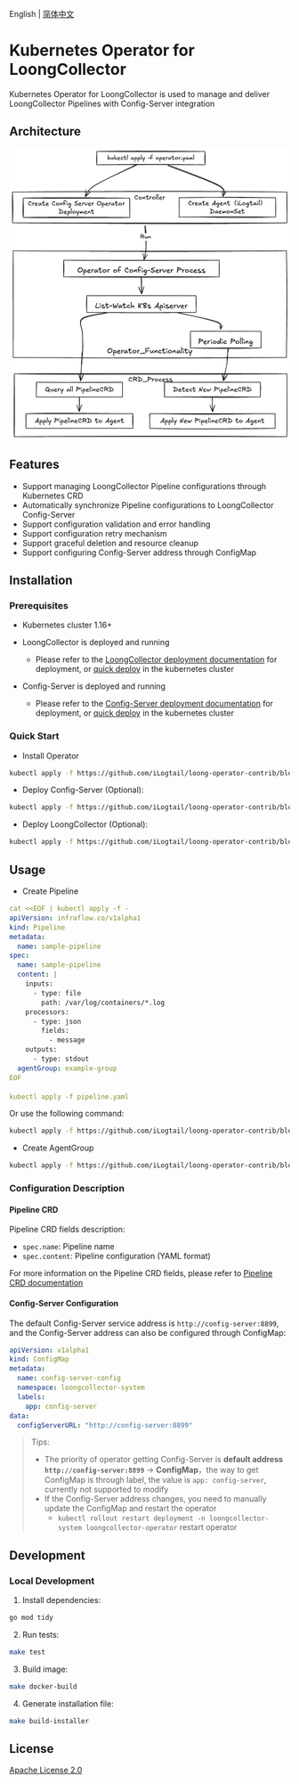 English | [简体中文](README_zh.md)
# Kubernetes Operator for LoongCollector

Kubernetes Operator for LoongCollector is used to manage and deliver LoongCollector Pipelines with Config-Server integration

## Architecture

![architecture-design](docs/image/architecture-design.png)

## Features

- Support managing LoongCollector Pipeline configurations through Kubernetes CRD
- Automatically synchronize Pipeline configurations to LoongCollector Config-Server
- Support configuration validation and error handling
- Support configuration retry mechanism
- Support graceful deletion and resource cleanup
- Support configuring Config-Server address through ConfigMap

## Installation

### Prerequisites

- Kubernetes cluster 1.16+
- LoongCollector is deployed and running
  - Please refer to the [LoongCollector deployment documentation](https://ilogtail.gitbook.io/ilogtail-docs/installation/start-with-k8s) for deployment, or [quick deploy](config/samples/loongcollector.yaml) in the kubernetes cluster
- Config-Server is deployed and running

  - Please refer to the [Config-Server deployment documentation](https://github.com/iLogtail/ConfigServer) for deployment, or [quick deploy](config/samples/config-server/config-server.yaml) in the kubernetes cluster

### Quick Start

- Install Operator
```bash
kubectl apply -f https://github.com/iLogtail/loong-operator-contrib/blob/main/dist/install.yaml
```

- Deploy Config-Server (Optional):

```bash
kubectl apply -f https://github.com/iLogtail/loong-operator-contrib/blob/main/config/samples/infraflow_v1alpha1_pipeline.yaml
```

- Deploy LoongCollector (Optional):

```bash
kubectl apply -f https://github.com/iLogtail/loong-operator-contrib/blob/main/config/samples/infraflow_v1alpha1_agentgroup.yaml.yaml
```

## Usage

- Create Pipeline

```yaml
cat <<EOF | kubectl apply -f -
apiVersion: infraflow.co/v1alpha1
kind: Pipeline
metadata:
  name: sample-pipeline
spec:
  name: sample-pipeline
  content: |
    inputs:
      - type: file
        path: /var/log/containers/*.log
    processors:
      - type: json
        fields:
          - message
    outputs:
      - type: stdout
  agentGroup: example-group
EOF

kubectl apply -f pipeline.yaml
```
Or use the following command:
```bash
kubectl apply -f https://github.com/iLogtail/loong-operator-contrib/blob/main/config/samples/infraflow_v1alpha1_pipeline.yaml
```

- Create AgentGroup

```bash
kubectl apply -f https://github.com/iLogtail/loong-operator-contrib/blob/main/config/samples/agentgroup.yaml
```

### Configuration Description

#### Pipeline CRD

Pipeline CRD fields description:

- `spec.name`: Pipeline name
- `spec.content`: Pipeline configuration (YAML format)

For more information on the Pipeline CRD fields, please refer to [Pipeline CRD documentation](docs/pipeline-fields.md)
#### Config-Server Configuration

The default Config-Server service address is `http://config-server:8899`, and the Config-Server address can also be configured through ConfigMap:

```yaml
apiVersion: v1alpha1
kind: ConfigMap
metadata:
  name: config-server-config
  namespace: loongcollector-system
  labels:
    app: config-server
data:
  configServerURL: "http://config-server:8899"
```
> Tips:
>- The priority of operator getting Config-Server is **default address `http://config-server:8899`** -> **ConfigMap**，the way to get ConfigMap is through label, the value is `app: config-server`, currently not supported to modify
>- If the Config-Server address changes, you need to manually update the ConfigMap and restart the operator
>   - `kubectl rollout restart deployment -n loongcollector-system loongcollector-operator` restart operator

## Development

### Local Development

1. Install dependencies:

```bash
go mod tidy
```

2. Run tests:

```bash
make test
```

3. Build image:

```bash
make docker-build
```

4. Generate installation file:

```bash
make build-installer
```

## License

[Apache License 2.0](LICENSE)